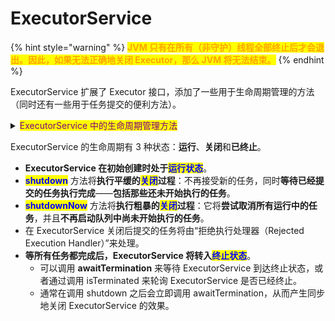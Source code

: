 # ExecutorService

{% hint style="warning" %}
<mark style="color:orange;">**JVM 只有在所有（非守护）线程全部终止后才会退出。因此，如果无法正确地关闭 Executor，那么 JVM 将无法结束。**</mark>
{% endhint %}

ExecutorService 扩展了 Executor 接口，添加了一些用于生命周期管理的方法（同时还有一些用于任务提交的便利方法）。

<details>

<summary><mark style="color:purple;">ExecutorService 中的生命周期管理方法</mark></summary>

```java
public interface ExecutorService extends Executor {

    void shutdown();

    List<Runnable> shutdownNow();

    boolean isShutdown();

    boolean isTerminated();

    boolean awaitTermination(long timeout, TimeUnit unit)
        throws InterruptedException;
    
    // ...... 其他用于任务提交的方法
}

```

</details>

ExecutorService 的生命周期有 3 种状态：**运行**、**关闭**和**已终止**。

* **ExecutorService 在初始创建时处于**<mark style="color:blue;">**运行状态**</mark>。
* <mark style="color:blue;">**shutdown**</mark> 方法将**执行平缓的**<mark style="color:blue;">**关闭**</mark>**过程**：不再接受新的任务，同时**等待已经提交的任务执行完成**——**包括那些还未开始执行的任务**。
* <mark style="color:blue;">**shutdownNow**</mark> 方法将**执行粗暴的**<mark style="color:blue;">**关闭**</mark>**过程**：它将**尝试取消所有运行中的任务**，并且**不再启动队列中尚未开始执行的任务**。
* 在 ExecutorService 关闭后提交的任务将由“拒绝执行处理器（Rejected Execution Handler）”来处理。
* **等所有任务都完成后，ExecutorService 将转入**<mark style="color:blue;">**终止状态**</mark>。
  * 可以调用 **awaitTermination** 来等待 ExecutorService 到达终止状态，或者通过调用 isTerminated 来轮询 ExecutorService 是否已经终止。
  * 通常在调用 shutdown 之后会立即调用 awaitTermination，从而产生同步地关闭 ExecutorService 的效果。
